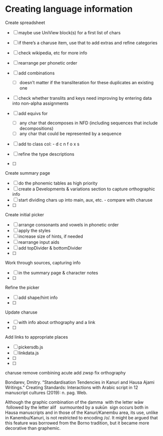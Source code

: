 # Creating language information



Create spreadsheet
- [ ] maybe use UniView block(s) for a first list of chars
- [ ] if there’s a charuse item, use that to add extras and refine categories
- [ ] check wikipedia, etc for more info
- [ ] rearrange per phonetic order
- [ ] add combinations
    - [ ] doesn’t matter if the transliteration for these duplicates an existing one

- [ ] check whether translits and keys need improving by entering data into non-alpha assignments

- [ ] add equivs for
    - [ ] any char that decomposes in NFD (including sequences that include decompositions)
    - [ ] any char that could be represented by a sequence
- [ ] add to class col: - d c n f o x s
- [ ] refine the type descriptions
- [ ] 

Create summary page
- [ ] do the phonemic tables as high priority
- [ ] create a Developments & variations section to capture orthographic info
- [ ] start dividing chars up into main, aux, etc. - compare with charuse
- [ ] 

Create initial picker
- [ ] arrange consonants and vowels in phonetic order
- [ ] apply the styles
- [ ] increase size of hints, if needed
- [ ] rearrange input aids
- [ ] add topDivider & bottomDivider
- [ ] 

Work through sources, capturing info
- [ ] in the summary page & character notes
- [ ] 

Refine the picker
- [ ] add shape/hint info
- [ ] 

Update charuse
- [ ] with info about orthography and a link
- [ ] 

Add links to appropriate places
- [ ] pickersdb.js
- [ ] linkdata.js
- [ ] 
- [ ] 

charuse 
remove combining acute
add zwsp
fix orthography


Bondarev, Dmitry. “Standardisation Tendencies in Kanuri and Hausa Ajami Writings.” Creating Standards: Interactions with Arabic script in 12 manuscript cultures (2019): n. pag. Web.

Although the graphic combination of the 
ḍamma
 with the letter 
wāw
 followed by the letter 
alif 
 surmounted by a 
sukūn
 sign occurs both in Hausa manuscripts and in those of the Kanuri/Kanembu area, its use, unlike in Kanembu/Kanuri, is not restricted to encoding /o/. It might be argued that this feature was borrowed from the Borno tradition, but it became more decorative than graphemic.
